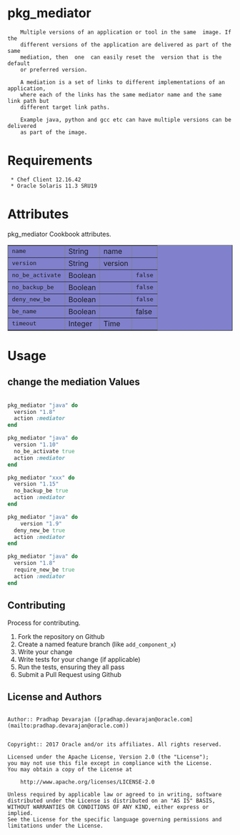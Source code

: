 

pkg_mediator
============

		Multiple versions of an application or tool in the same  image. If the
		different versions of the application are delivered as part of the same
		mediation, then  one  can easily reset the  version that is the default
		or preferred version.
		
		A mediation is a set of links to different implementations of an application,
		where each of the links has the same mediator name and the same link path but
		different target link paths.
		
		Example java, python and gcc etc can have multiple versions can	be delivered 
		as part of the image. 


Requirements
============

     * Chef Client 12.16.42
     * Oracle Solaris 11.3 SRU19


Attributes
==========

pkg_mediator Cookbook attributes.

<table border="1" bgcolor="#8080cc">
<tr>
    <td><tt>name</tt></td>
    <td>String</td>
    <td>name</td>
    <td><tt></tt></td>
  </tr>
  <tr>
    <td><tt>version</tt></td>
    <td>String</td>
    <td>version</td>
    <td><tt></tt></td>
  </tr>
  <tr>
    <td><tt>no_be_activate</tt></td>
    <td>Boolean</td>
    <td></td> 
    <td><tt>false</tt></td>
  </tr>
   <tr>
    <td><tt>no_backup_be</tt></td>
    <td>Boolean</td>
    <td></td> 
    <td><tt>false</tt></td>
  </tr>
  <tr>
    <td><tt>deny_new_be</tt></td>
    <td>Boolean</td>
    <td></td> 
    <td><tt>false</tt></td>
  </tr>
  <tr>
    <td><tt>be_name</tt></td>
    <td>Boolean</td>
    <td></td> 
    <td>false</td>
  </tr>
  <tr>
    <td><tt>timeout</tt></td>
    <td>Integer</td>
    <td>Time</td> 
    <td><tt></tt></td>
  </tr>
</table>


Usage
=====
  
change the mediation Values
----------------------------

```ruby
 
pkg_mediator "java" do
  version "1.8"
  action :mediator
end
```

```ruby
pkg_mediator "java" do
  version "1.10"
  no_be_activate true
  action :mediator
end
```

```ruby
pkg_mediator "xxx" do
  version "1.15"
  no_backup_be true
  action :mediator
end
```

```ruby
pkg_mediator "java" do
    version "1.9"
  deny_new_be true
  action :mediator
end
```


```ruby
pkg_mediator "java" do
  version "1.8"
  require_new_be true
  action :mediator
end
```

Contributing
------------
Process for contributing.

1. Fork the repository on Github
2. Create a named feature branch (like `add_component_x`)
3. Write your change
4. Write tests for your change (if applicable)
5. Run the tests, ensuring they all pass
6. Submit a Pull Request using Github

 License and Authors
 -------------------
```text

Author:: Pradhap Devarajan ([pradhap.devarajan@oracle.com](mailto:pradhap.devarajan@oracle.com))


Copyright:: 2017 Oracle and/or its affiliates. All rights reserved.

Licensed under the Apache License, Version 2.0 (the "License");
you may not use this file except in compliance with the License.
You may obtain a copy of the License at

    http://www.apache.org/licenses/LICENSE-2.0

Unless required by applicable law or agreed to in writing, software
distributed under the License is distributed on an "AS IS" BASIS,
WITHOUT WARRANTIES OR CONDITIONS OF ANY KIND, either express or implied.
See the License for the specific language governing permissions and
limitations under the License.
```
